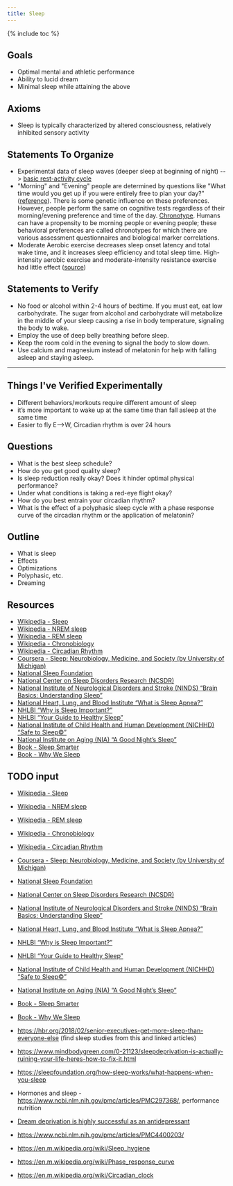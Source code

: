 ```yaml
---
title: Sleep
---
```


{% include toc %}

## Goals
- Optimal mental and athletic performance
- Ability to lucid dream
- Minimal sleep while attaining the above

## Axioms
- Sleep is typically characterized by altered consciousness, relatively inhibited sensory activity


## Statements To Organize
- Experimental data of sleep waves (deeper sleep at beginning of night) --> [basic rest-activity cycle](https://en.m.wikipedia.org/wiki/Basic_rest-activity_cycle)
- "Morning" and "Evening" people are determined by questions like "What time would you get up if you were entirely free to plan your day?" ([reference](https://en.m.wikipedia.org/wiki/Morningness%E2%80%93eveningness_questionnaire)). There is some genetic influence on these preferences. However, people perform the same on cognitive tests regardless of their morning/evening preference and time of the day. [Chronotype](https://en.m.wikipedia.org/wiki/Chronotype). Humans can have a propensity to be morning people or evening people; these behavioral preferences are called chronotypes for which there are various assessment questionnaires and biological marker correlations.
- Moderate Aerobic exercise decreases sleep onset latency and total wake time, and it increases sleep efficiency and total sleep time. High-intensity aerobic exercise and moderate-intensity resistance exercise had little effect ([source](https://www.ncbi.nlm.nih.gov/pmc/articles/PMC2883039/))



## Statements to Verify



- No food or alcohol within 2-4 hours of bedtime. If you must eat, eat low carbohydrate. The sugar from alcohol and carbohydrate will metabolize in the middle of your sleep causing a rise in body temperature, signaling the body to wake.
- Employ the use of deep belly breathing before sleep.
- Keep the room cold in the evening to signal the body to slow down.
- Use calcium and magnesium instead of melatonin for help with falling asleep and staying asleep.


---

## Things I've Verified Experimentally
- Different behaviors/workouts require different amount of sleep
- it’s more important to wake up at the same time than fall asleep at the same time
- Easier to fly E-->W, Circadian rhythm is over 24 hours

## Questions
- What is the best sleep schedule?
- How do you get good quality sleep?
- Is sleep reduction really okay? Does it hinder optimal physical performance?
- Under what conditions is taking a red-eye flight okay?
- How do you best entrain your circadian rhythm?
- What is the effect of a polyphasic sleep cycle with a phase response curve of the circadian rhythm or the application of melatonin?

## Outline
- What is sleep
- Effects
- Optimizations
- Polyphasic, etc.
- Dreaming



## Resources
- [Wikipedia - Sleep](https://en.wikipedia.org/wiki/Sleep)
- [Wikipedia - NREM sleep](https://en.wikipedia.org/wiki/Non-rapid_eye_movement_sleep)
- [Wikipedia - REM sleep](https://en.wikipedia.org/wiki/Rapid_eye_movement_sleep)
- [Wikipedia - Chronobiology](https://en.wikipedia.org/wiki/Chronobiology)
- [Wikipedia - Circadian Rhythm](https://en.wikipedia.org/wiki/Circadian_rhythm)
- [Coursera - Sleep: Neurobiology, Medicine, and Society (by University of Michigan)](https://www.coursera.org/learn/sleep)
- [National Sleep Foundation](http://sleepfoundation.org)
- [National Center on Sleep Disorders Research (NCSDR)](http://www.nhlbi.nih.gov/about/org/ncsdr/)
- [National Institute of Neurological Disorders and Stroke (NINDS) “Brain Basics: Understanding Sleep”](http://www.ninds.nih.gov/disorders/brain_basics/understanding_sleep.htm)
- [National Heart, Lung, and Blood Institute “What is Sleep Apnea?”](http://www.nhlbi.nih.gov/health/health-topics/topics/sleepapnea/)
- [NHLBI “Why is Sleep Important?”](http://www.nhlbi.nih.gov/health/health-topics/topics/sdd/why)
- [NHLBI “Your Guide to Healthy Sleep”](http://www.nhlbi.nih.gov/health/resources/sleep/healthy-sleep)
- [National Institute of Child Health and Human Development (NICHHD) “Safe to Sleep©”](http://www.nichd.nih.gov/sts/Pages/default.aspx)
- [National Institute on Aging (NIA) “A Good Night’s Sleep”](http://www.nia.nih.gov/health/publication/good-nights-sleep)
- [Book - Sleep Smarter](https://smile.amazon.com/Sleep-Smarter-Essential-Strategies-Success/dp/B01J4BJT7A/)
- [Book - Why We Sleep](https://smile.amazon.com/Why-We-Sleep-Unlocking-Dreams/dp/B0752XRB5F/)

## TODO input
- [Wikipedia - Sleep](https://en.wikipedia.org/wiki/Sleep)
- [Wikipedia - NREM sleep](https://en.wikipedia.org/wiki/Non-rapid_eye_movement_sleep)
- [Wikipedia - REM sleep](https://en.wikipedia.org/wiki/Rapid_eye_movement_sleep)
- [Wikipedia - Chronobiology](https://en.wikipedia.org/wiki/Chronobiology)
- [Wikipedia - Circadian Rhythm](https://en.wikipedia.org/wiki/Circadian_rhythm)
- [Coursera - Sleep: Neurobiology, Medicine, and Society (by University of Michigan)](https://www.coursera.org/learn/sleep)
- [National Sleep Foundation](http://sleepfoundation.org)
- [National Center on Sleep Disorders Research (NCSDR)](http://www.nhlbi.nih.gov/about/org/ncsdr/)
- [National Institute of Neurological Disorders and Stroke (NINDS) “Brain Basics: Understanding Sleep”](http://www.ninds.nih.gov/disorders/brain_basics/understanding_sleep.htm)
- [National Heart, Lung, and Blood Institute “What is Sleep Apnea?”](http://www.nhlbi.nih.gov/health/health-topics/topics/sleepapnea/)
- [NHLBI “Why is Sleep Important?”](http://www.nhlbi.nih.gov/health/health-topics/topics/sdd/why)
- [NHLBI “Your Guide to Healthy Sleep”](http://www.nhlbi.nih.gov/health/resources/sleep/healthy-sleep)
- [National Institute of Child Health and Human Development (NICHHD) “Safe to Sleep©”](http://www.nichd.nih.gov/sts/Pages/default.aspx)
- [National Institute on Aging (NIA) “A Good Night’s Sleep”](http://www.nia.nih.gov/health/publication/good-nights-sleep)
- [Book - Sleep Smarter](https://smile.amazon.com/Sleep-Smarter-Essential-Strategies-Success/dp/B01J4BJT7A/)
- [Book - Why We Sleep](https://smile.amazon.com/Why-We-Sleep-Unlocking-Dreams/dp/B0752XRB5F/)

- https://hbr.org/2018/02/senior-executives-get-more-sleep-than-everyone-else (find sleep studies from this and linked articles)
- https://www.mindbodygreen.com/0-21123/sleepdeprivation-is-actually-ruining-your-life-heres-how-to-fix-it.html
- https://sleepfoundation.org/how-sleep-works/what-happens-when-you-sleep
- Hormones and sleep - https://www.ncbi.nlm.nih.gov/pmc/articles/PMC297368/, performance nutrition
- [Dream deprivation is highly successful as an antidepressant](https://jamanetwork.com/journals/jamapsychiatry/article-abstract/491375)
- https://www.ncbi.nlm.nih.gov/pmc/articles/PMC4400203/
- https://en.m.wikipedia.org/wiki/Sleep_hygiene
- https://en.m.wikipedia.org/wiki/Phase_response_curve
- https://en.m.wikipedia.org/wiki/Circadian_clock
